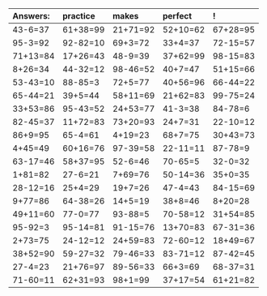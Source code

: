 | Answers: | practice | makes | perfect | ! |
| :--- | :--- | :--- | :--- | :--- |
| 43-6=37 | 61+38=99 | 21+71=92 | 52+10=62 | 67+28=95 | 
| 95-3=92 | 92-82=10 | 69+3=72 | 33+4=37 | 72-15=57 | 
| 71+13=84 | 17+26=43 | 48-9=39 | 37+62=99 | 98-15=83 | 
| 8+26=34 | 44-32=12 | 98-46=52 | 40+7=47 | 51+15=66 | 
| 53-43=10 | 88-85=3 | 72+5=77 | 40+56=96 | 66-44=22 | 
| 65-44=21 | 39+5=44 | 58+11=69 | 21+62=83 | 99-75=24 | 
| 33+53=86 | 95-43=52 | 24+53=77 | 41-3=38 | 84-78=6 | 
| 82-45=37 | 11+72=83 | 73+20=93 | 24+7=31 | 22-10=12 | 
| 86+9=95 | 65-4=61 | 4+19=23 | 68+7=75 | 30+43=73 | 
| 4+45=49 | 60+16=76 | 97-39=58 | 22-11=11 | 87-78=9 | 
| 63-17=46 | 58+37=95 | 52-6=46 | 70-65=5 | 32-0=32 | 
| 1+81=82 | 27-6=21 | 7+69=76 | 50-14=36 | 35+0=35 | 
| 28-12=16 | 25+4=29 | 19+7=26 | 47-4=43 | 84-15=69 | 
| 9+77=86 | 64-38=26 | 14+5=19 | 38+8=46 | 8+20=28 | 
| 49+11=60 | 77-0=77 | 93-88=5 | 70-58=12 | 31+54=85 | 
| 95-92=3 | 95-14=81 | 91-15=76 | 13+70=83 | 67-31=36 | 
| 2+73=75 | 24-12=12 | 24+59=83 | 72-60=12 | 18+49=67 | 
| 38+52=90 | 59-27=32 | 79-46=33 | 83-71=12 | 87-42=45 | 
| 27-4=23 | 21+76=97 | 89-56=33 | 66+3=69 | 68-37=31 | 
| 71-60=11 | 62+31=93 | 98+1=99 | 37+17=54 | 61+21=82 | 
